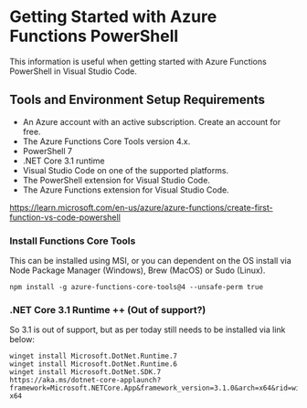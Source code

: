 # Getting Started with Azure Functions PowerShell

This information is useful when getting started with Azure Functions PowerShell in Visual Studio Code.

## Tools and Environment Setup Requirements

* An Azure account with an active subscription. Create an account for free.
* The Azure Functions Core Tools version 4.x.
* PowerShell 7
* .NET Core 3.1 runtime
* Visual Studio Code on one of the supported platforms.
* The PowerShell extension for Visual Studio Code.
* The Azure Functions extension for Visual Studio Code.

https://learn.microsoft.com/en-us/azure/azure-functions/create-first-function-vs-code-powershell

### Install Functions Core Tools

This can be installed using MSI, or you can dependent on the OS install via Node Package Manager (Windows), Brew (MacOS) or Sudo (Linux).

```dotnetcli
npm install -g azure-functions-core-tools@4 --unsafe-perm true
```

### .NET Core 3.1 Runtime ++ (Out of support?)

So 3.1 is out of support, but as per today still needs to be installed via link below:

```dotnetcli
winget install Microsoft.DotNet.Runtime.7
winget install Microsoft.DotNet.Runtime.6
winget install Microsoft.DotNet.SDK.7
https://aka.ms/dotnet-core-applaunch?framework=Microsoft.NETCore.App&framework_version=3.1.0&arch=x64&rid=win10-x64

```
